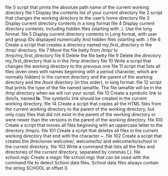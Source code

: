 file 0 script that prints the absolute path name of the current working directory
file 1 Display the contents list of your current directory
file 2 script that changes the working directory to the user’s home directory
file 3 Display current directory contents in a long format
file 4 Display current directory contents, including hidden files (starting with .). Use the long format.
file 5 Display current directory contents in Long format, with user and group IDs displayed numerically And hidden files (starting with .)
file 6 Create a script that creates a directory named my_first_directory in the /tmp/ directory.
file 7 Move the file betty from /tmp/ to /tmp/my_first_directory
file 8 Delete the file betty
file 9 Delete the directory my_first_directory that is in the /tmp directory
file 10 Write a script that changes the working directory to the previous one
file 11 script that lists all files (even ones with names beginning with a period character, which are normally hidden) in the current directory and the parent of the working directory and the /boot directory (in this order), in long format.
file 12 script that prints the type of the file named iamafile. The file iamafile will be in the /tmp directory when we will run your script.
file 13 Create a symbolic link to /bin/ls, named __ls__. The symbolic link should be created in the current working directory.
file 14 Create a script that copies all the HTML files from the current working directory to the parent of the working directory, but only copy files that did not exist in the parent of the working directory or were newer than the versions in the parent of the working directory.
file 100 Create a script that moves all files beginning with an uppercase letter to the directory /tmp/u.
file 101 Create a script that deletes all files in the current working directory that end with the character ~.
file 102 Create a script that creates the directories welcome/, welcome/to/ and welcome/to/school in the current directory.
file 103 Write a command that lists all the files and directories of the current directory, separated by commas (,).
file school.mgc Create a magic file school.mgc that can be used with the command file to detect School data files. School data files always contain the string SCHOOL at offset 0.
